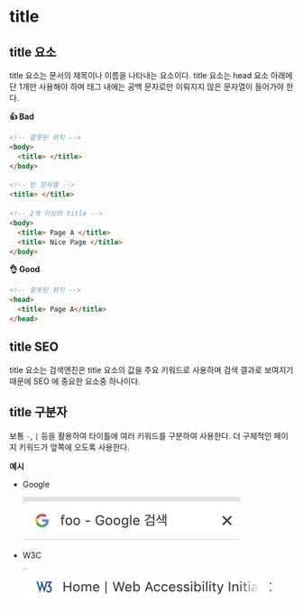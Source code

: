 <!--meta
title: title 요소
description: title 요소에 대해 정리한 글
keywords: title 요소
-->

# title

## title 요소

title 요소는 문서의 제목이나 이름을 나타내는 요소이다.
title 요소는 head 요소 아래에 단 1개만 사용해야 하며 태그 내에는 공백 문자로만 이뤄지지 않은 문자열이 들어가야 한다.

**👍 Bad**

```html
<!-- 잘못된 위치 -->
<body>
  <title> </title>
</body>

<!-- 빈 문자열 -->
<title> </title>

<!-- 2개 이상의 title -->
<body>
  <title> Page A </title>
  <title> Nice Page </title>
</body>
```

**👌 Good**

```html
<!-- 잘못된 위치 -->
<head>
  <title> Page A</title>
</head>

```

## title SEO 

title 요소는 검색엔진은 title 요소의 값을 주요 키워드로 사용하며 검색 결과로 보여지기 때문에 SEO 에 중요한 요소중 하나이다.

## title 구분자

보통 `-`, `|` 등을 활용하여 타이틀에 여러 키워드를 구분하여 사용한다. 더 구체적인 페이지 키워드가 앞쪽에 오도록 사용한다.

**예시**

- Google

  ![google 예시](./assets/google-title-ex.png)

- W3C

  ![w3c 예시](./assets/w3c-title-ex.png)

